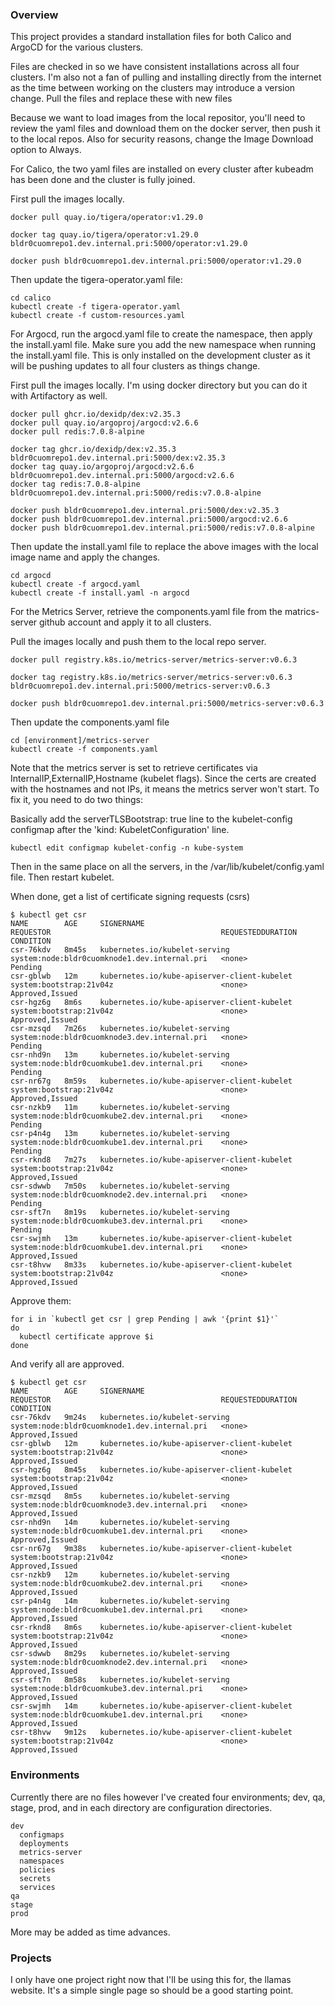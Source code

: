 ### Overview

This project provides a standard installation files for both Calico and ArgoCD for the various clusters.

Files are checked in so we have consistent installations across all four clusters. I'm also not a fan of pulling and installing directly from the internet as the time between working on the clusters may introduce a version change. Pull the files and replace these with new files

Because we want to load images from the local repositor, you'll need to review the yaml files and download them on the docker server, then push it to the 
local repos. Also for security reasons, change the Image Download option to Always.

For Calico, the two yaml files are installed on every cluster after kubeadm has been done and the cluster is fully joined.

First pull the images locally.

    docker pull quay.io/tigera/operator:v1.29.0

    docker tag quay.io/tigera/operator:v1.29.0 bldr0cuomrepo1.dev.internal.pri:5000/operator:v1.29.0

    docker push bldr0cuomrepo1.dev.internal.pri:5000/operator:v1.29.0

Then update the tigera-operator.yaml file:

    cd calico
    kubectl create -f tigera-operator.yaml
    kubectl create -f custom-resources.yaml


For Argocd, run the argocd.yaml file to create the namespace, then apply the install.yaml file. Make sure you add the new namespace when running the install.yaml file. This is only installed on the development cluster as it will be pushing updates to all four clusters as things change.

First pull the images locally. I'm using docker directory but you can do it with Artifactory as well.

    docker pull ghcr.io/dexidp/dex:v2.35.3
    docker pull quay.io/argoproj/argocd:v2.6.6
    docker pull redis:7.0.8-alpine

    docker tag ghcr.io/dexidp/dex:v2.35.3      bldr0cuomrepo1.dev.internal.pri:5000/dex:v2.35.3
    docker tag quay.io/argoproj/argocd:v2.6.6  bldr0cuomrepo1.dev.internal.pri:5000/argocd:v2.6.6
    docker tag redis:7.0.8-alpine              bldr0cuomrepo1.dev.internal.pri:5000/redis:v7.0.8-alpine

    docker push bldr0cuomrepo1.dev.internal.pri:5000/dex:v2.35.3
    docker push bldr0cuomrepo1.dev.internal.pri:5000/argocd:v2.6.6
    docker push bldr0cuomrepo1.dev.internal.pri:5000/redis:v7.0.8-alpine

Then update the install.yaml file to replace the above images with the local image name and apply the changes.

    cd argocd
    kubectl create -f argocd.yaml
    kubectl create -f install.yaml -n argocd


For the Metrics Server, retrieve the components.yaml file from the matrics-server github account and apply it to all clusters.

Pull the images locally and push them to the local repo server.

    docker pull registry.k8s.io/metrics-server/metrics-server:v0.6.3

    docker tag registry.k8s.io/metrics-server/metrics-server:v0.6.3 bldr0cuomrepo1.dev.internal.pri:5000/metrics-server:v0.6.3

    docker push bldr0cuomrepo1.dev.internal.pri:5000/metrics-server:v0.6.3

Then update the components.yaml file 

    cd [environment]/metrics-server
    kubectl create -f components.yaml

Note that the metrics server is set to retrieve certificates via InternalIP,ExternalIP,Hostname (kubelet flags). Since the certs are created with the hostnames and not IPs, it means the metrics server won't start. To fix it, you need to do two things:

Basically add the serverTLSBootstrap: true line to the kubelet-config configmap after the 'kind: KubeletConfiguration' line.

    kubectl edit configmap kubelet-config -n kube-system

Then in the same place on all the servers, in the /var/lib/kubelet/config.yaml file. Then restart kubelet.

When done, get a list of certificate signing requests (csrs)

```
$ kubectl get csr
NAME        AGE     SIGNERNAME                                    REQUESTOR                                      REQUESTEDDURATION   CONDITION
csr-76kdv   8m45s   kubernetes.io/kubelet-serving                 system:node:bldr0cuomknode1.dev.internal.pri   <none>              Pending
csr-gblwb   12m     kubernetes.io/kube-apiserver-client-kubelet   system:bootstrap:21v04z                        <none>              Approved,Issued
csr-hgz6g   8m6s    kubernetes.io/kube-apiserver-client-kubelet   system:bootstrap:21v04z                        <none>              Approved,Issued
csr-mzsqd   7m26s   kubernetes.io/kubelet-serving                 system:node:bldr0cuomknode3.dev.internal.pri   <none>              Pending
csr-nhd9n   13m     kubernetes.io/kubelet-serving                 system:node:bldr0cuomkube1.dev.internal.pri    <none>              Pending
csr-nr67g   8m59s   kubernetes.io/kube-apiserver-client-kubelet   system:bootstrap:21v04z                        <none>              Approved,Issued
csr-nzkb9   11m     kubernetes.io/kubelet-serving                 system:node:bldr0cuomkube2.dev.internal.pri    <none>              Pending
csr-p4n4g   13m     kubernetes.io/kubelet-serving                 system:node:bldr0cuomkube1.dev.internal.pri    <none>              Pending
csr-rknd8   7m27s   kubernetes.io/kube-apiserver-client-kubelet   system:bootstrap:21v04z                        <none>              Approved,Issued
csr-sdwwb   7m50s   kubernetes.io/kubelet-serving                 system:node:bldr0cuomknode2.dev.internal.pri   <none>              Pending
csr-sft7n   8m19s   kubernetes.io/kubelet-serving                 system:node:bldr0cuomkube3.dev.internal.pri    <none>              Pending
csr-swjmh   13m     kubernetes.io/kube-apiserver-client-kubelet   system:node:bldr0cuomkube1.dev.internal.pri    <none>              Approved,Issued
csr-t8hvw   8m33s   kubernetes.io/kube-apiserver-client-kubelet   system:bootstrap:21v04z                        <none>              Approved,Issued
```

Approve them:

```
for i in `kubectl get csr | grep Pending | awk '{print $1}'`
do
  kubectl certificate approve $i
done
```

And verify all are approved.

```
$ kubectl get csr
NAME        AGE     SIGNERNAME                                    REQUESTOR                                      REQUESTEDDURATION   CONDITION
csr-76kdv   9m24s   kubernetes.io/kubelet-serving                 system:node:bldr0cuomknode1.dev.internal.pri   <none>              Approved,Issued
csr-gblwb   12m     kubernetes.io/kube-apiserver-client-kubelet   system:bootstrap:21v04z                        <none>              Approved,Issued
csr-hgz6g   8m45s   kubernetes.io/kube-apiserver-client-kubelet   system:bootstrap:21v04z                        <none>              Approved,Issued
csr-mzsqd   8m5s    kubernetes.io/kubelet-serving                 system:node:bldr0cuomknode3.dev.internal.pri   <none>              Approved,Issued
csr-nhd9n   14m     kubernetes.io/kubelet-serving                 system:node:bldr0cuomkube1.dev.internal.pri    <none>              Approved,Issued
csr-nr67g   9m38s   kubernetes.io/kube-apiserver-client-kubelet   system:bootstrap:21v04z                        <none>              Approved,Issued
csr-nzkb9   12m     kubernetes.io/kubelet-serving                 system:node:bldr0cuomkube2.dev.internal.pri    <none>              Approved,Issued
csr-p4n4g   14m     kubernetes.io/kubelet-serving                 system:node:bldr0cuomkube1.dev.internal.pri    <none>              Approved,Issued
csr-rknd8   8m6s    kubernetes.io/kube-apiserver-client-kubelet   system:bootstrap:21v04z                        <none>              Approved,Issued
csr-sdwwb   8m29s   kubernetes.io/kubelet-serving                 system:node:bldr0cuomknode2.dev.internal.pri   <none>              Approved,Issued
csr-sft7n   8m58s   kubernetes.io/kubelet-serving                 system:node:bldr0cuomkube3.dev.internal.pri    <none>              Approved,Issued
csr-swjmh   14m     kubernetes.io/kube-apiserver-client-kubelet   system:node:bldr0cuomkube1.dev.internal.pri    <none>              Approved,Issued
csr-t8hvw   9m12s   kubernetes.io/kube-apiserver-client-kubelet   system:bootstrap:21v04z                        <none>              Approved,Issued
```

### Environments

Currently there are no files however I've created four environments; dev, qa, stage, prod, and in each directory are configuration directories.

    dev
      configmaps
      deployments
      metrics-server
      namespaces
      policies
      secrets
      services
    qa
    stage
    prod

More may be added as time advances.


### Projects

I only have one project right now that I'll be using this for, the llamas website. It's a simple single page so should be a good starting point.

